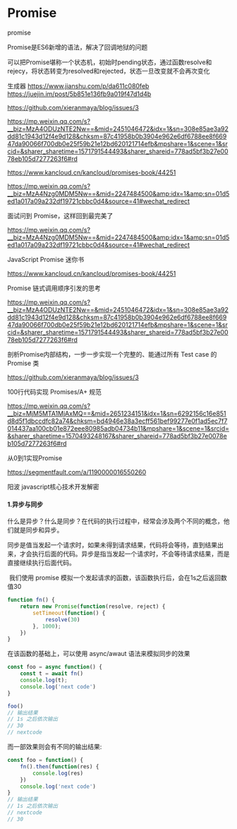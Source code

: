 # Promise 
promise

Promise是ES6新增的语法，解决了回调地狱的问题

可以把Promise堪称一个状态机，初始时pending状态，通过函数resolve和rejecy，将状态转变为resolved和rejected，状态一旦改变就不会再次变化

生成器
https://www.jianshu.com/p/da611c080feb
https://juejin.im/post/5b851e136fb9a019f47d1d4b


https://github.com/xieranmaya/blog/issues/3


https://mp.weixin.qq.com/s?__biz=MzA4ODUzNTE2Nw==&mid=2451046472&idx=1&sn=308e85ae3a92dd81c1943d12f4e9d128&chksm=87c41958b0b3904e962e6df6788ee8f66947da90066f700db0e25f59b21e12bd620121714efb&mpshare=1&scene=1&srcid=&sharer_sharetime=1571791544493&sharer_shareid=778ad5bf3b27e0078eb105d7277263f6#rd

https://www.kancloud.cn/kancloud/promises-book/44251

https://mp.weixin.qq.com/s?__biz=MzA4Nzg0MDM5Nw==&mid=2247484500&amp;idx=1&amp;sn=01d5ed1a017a09a232df19721cbbc0d4&source=41#wechat_redirect





面试问到 Promise，这样回到最完美了

https://mp.weixin.qq.com/s?__biz=MzA4Nzg0MDM5Nw==&mid=2247484500&amp;idx=1&amp;sn=01d5ed1a017a09a232df19721cbbc0d4&source=41#wechat_redirect



JavaScript Promise 迷你书

https://www.kancloud.cn/kancloud/promises-book/44251



Promise 链式调用顺序引发的思考

https://mp.weixin.qq.com/s?__biz=MzA4ODUzNTE2Nw==&mid=2451046472&idx=1&sn=308e85ae3a92dd81c1943d12f4e9d128&chksm=87c41958b0b3904e962e6df6788ee8f66947da90066f700db0e25f59b21e12bd620121714efb&mpshare=1&scene=1&srcid=&sharer_sharetime=1571791544493&sharer_shareid=778ad5bf3b27e0078eb105d7277263f6#rd



剖析Promise内部结构，一步一步实现一个完整的、能通过所有 Test case 的Promise 类

https://github.com/xieranmaya/blog/issues/3



100行代码实现 Promises/A+ 规范

https://mp.weixin.qq.com/s?__biz=MjM5MTA1MjAxMQ==&mid=2651234151&idx=1&sn=6292156c16e851d8d5f1dbccdfc82a74&chksm=bd4946e38a3ecff561bef99277e0f1ad5ec7f7014437aa100cb01e872eee80985adb04734b11&mpshare=1&scene=1&srcid=&sharer_sharetime=1570493248167&sharer_shareid=778ad5bf3b27e0078eb105d7277263f6#rd



从0到1实现Promise

https://segmentfault.com/a/1190000016550260





















阳波 javascript核心技术开发解密

#### 1.异步与同步

​	什么是异步？什么是同步？在代码的执行过程中，经常会涉及两个不同的概念，他们就是同步和异步。

​	同步是值当发起一个请求时，如果未得到请求结果，代码将会等待，直到结果出来，才会执行后面的代码。异步是指当发起一个请求时，不会等待请求结果，而是直接继续执行后面代码。

​	我们使用 promise 模拟一个发起请求的函数，该函数执行后，会在1s之后返回数值30

```javascript
function fn() {
    return new Promise(function(resolve, reject) {
        setTimeout(function() {
            resolve(30)
        }, 1000);
    })
}
```

在该函数的基础上，可以使用 async/awaut 语法来模拟同步的效果

```javascript
const foo = async function() {
    const t = await fn()
    console.log(t);
    console.log('next code')
}

foo()
// 输出结果
// 1s 之后依次输出 
// 30 
// nextcode
```

而一部效果则会有不同的输出结果:

```javascript
const foo = function() {
    fn().then(function(res) {
        console.log(res)
    })
    console.log('next code')
}
// 输出结果
// 1s 之后依次输出 
// nextcode
// 30
```





















